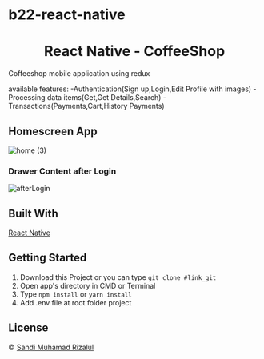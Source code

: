 # b22-react-native

<h1 align='center'>React Native - CoffeeShop</h1>

Coffeeshop mobile application using redux

available features:
-Authentication(Sign up,Login,Edit Profile with images)
-Processing data items(Get,Get Details,Search)
-Transactions(Payments,Cart,History Payments)

<h2>Homescreen App</h2>

![home (3)](https://user-images.githubusercontent.com/79769140/127883488-1d62bd37-a479-408c-a924-2c5eeb5fc840.jpg)

<h3>Drawer Content after Login</h3>

![afterLogin](https://user-images.githubusercontent.com/79769140/127905414-6954a347-7252-4847-8d97-079e7d2d4ddf.png)




## Built With

[React Native](https://reactnative.dev/docs/environment-setup)

## Getting Started

1. Download this Project or you can type `git clone #link_git`
2. Open app's directory in CMD or Terminal
3. Type `npm install` or `yarn install`
4. Add .env file at root folder project

## License

© [Sandi Muhamad Rizalul](https://github.com/PurpleReborn/)
